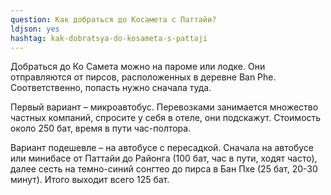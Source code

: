 ```yaml
---
question: Как добраться до Косамета с Паттайи?
ldjson: yes
hashtag: kak-dobratsya-do-kosameta-s-pattaji
---
```


 Добраться до Ко Самета можно на пароме или лодке. Они отправляются от пирсов, расположенных в деревне Ban Phe. Соответственно, попасть нужно сначала туда.

Первый вариант – микроавтобус. Перевозками занимается множество частных компаний, спросите у себя в отеле, они подскажут. Стоимость около 250 бат, время в пути час-полтора.

Вариант подешевле – на автобусе с пересадкой. Сначала на автобусе или минибасе от Паттайи до Районга (100 бат, час в пути, ходят часто), далее сесть на темно-синий сонгтео до пирса в Бан Пхе (25 бат, 20-30 минут). Итого выходит всего 125 бат.